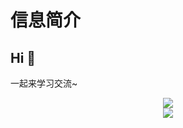 # 信息简介
## Hi 👋
一起来学习交流~
<div align="center">
<img src="https://github-readme-stats.vercel.app/api?username=hhhweihan&count_private=true&show_icons=true&theme=tokyonight" align="center" />
</div>

<div align="center" style="margin-bottom: 10px;">
<img src="https://profile-counter.glitch.me/hhhweihan/count.svg" align="center" />
</div>

